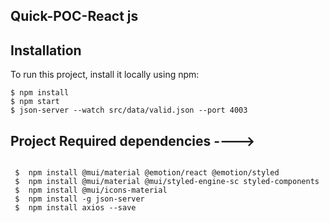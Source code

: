 ## Quick-POC-React js


## Installation
To run this project, install it locally using npm:

```
$ npm install
$ npm start
$ json-server --watch src/data/valid.json --port 4003
```




## Project Required dependencies ---->

```

 $  npm install @mui/material @emotion/react @emotion/styled
 $  npm install @mui/material @mui/styled-engine-sc styled-components
 $  npm install @mui/icons-material
 $  npm install -g json-server
 $  npm install axios --save

 
```



